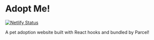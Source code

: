 # Adopt Me!
[![Netlify Status](https://api.netlify.com/api/v1/badges/9ccf7e48-a6ee-4547-8696-6ad6b9fd26ff/deploy-status)](https://app.netlify.com/sites/s-adopt-me/deploys)

A pet adoption website built with React hooks and bundled by Parcel!
